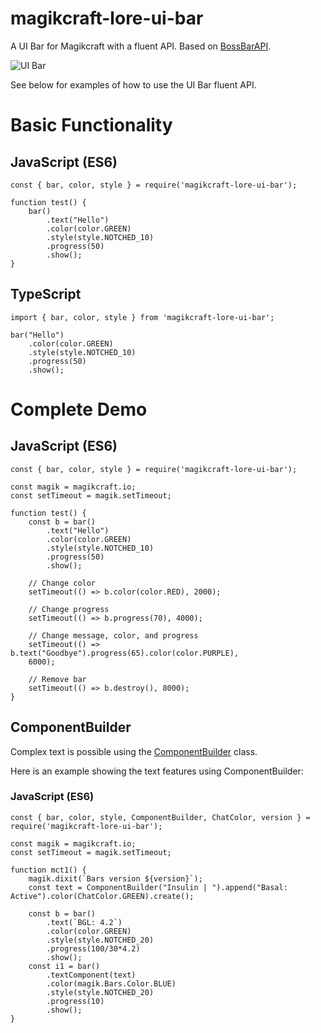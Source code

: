 # magikcraft-lore-ui-bar

A UI Bar for Magikcraft with a fluent API. Based on [BossBarAPI](https://www.spigotmc.org/resources/api-bossbarapi-1-7-1-8-1-9-1-10.7504/).


![UI Bar](https://media.giphy.com/media/xTkcEzfUCkrTC1q6li/giphy.gif)


See below for examples of how to use the UI Bar fluent API.
# Basic Functionality

## JavaScript (ES6)
```
const { bar, color, style } = require('magikcraft-lore-ui-bar');

function test() {
    bar()
        .text("Hello")
        .color(color.GREEN)
        .style(style.NOTCHED_10)
        .progress(50)
        .show();
}
```
## TypeScript
```
import { bar, color, style } from 'magikcraft-lore-ui-bar';

bar("Hello")
    .color(color.GREEN)
    .style(style.NOTCHED_10)
    .progress(50)
    .show();

```

# Complete Demo

## JavaScript (ES6)

```
const { bar, color, style } = require('magikcraft-lore-ui-bar');

const magik = magikcraft.io;
const setTimeout = magik.setTimeout;

function test() {
    const b = bar()
        .text("Hello")
        .color(color.GREEN)
        .style(style.NOTCHED_10)
        .progress(50)
        .show();

    // Change color
    setTimeout(() => b.color(color.RED), 2000);

    // Change progress
    setTimeout(() => b.progress(70), 4000);

    // Change message, color, and progress
    setTimeout(() => b.text("Goodbye").progress(65).color(color.PURPLE),
    6000);

    // Remove bar
    setTimeout(() => b.destroy(), 8000);
}
```

## ComponentBuilder

Complex text is possible using the [ComponentBuilder](https://www.spigotmc.org/wiki/the-chat-component-api/#the-component-builder) class.

Here is an example showing the text features using ComponentBuilder:

### JavaScript (ES6)

```
const { bar, color, style, ComponentBuilder, ChatColor, version } = require('magikcraft-lore-ui-bar');

const magik = magikcraft.io;
const setTimeout = magik.setTimeout;

function mct1() {
    magik.dixit(`Bars version ${version}`);
    const text = ComponentBuilder("Insulin | ").append("Basal: Active").color(ChatColor.GREEN).create();

    const b = bar()
        .text(`BGL: 4.2`)
        .color(color.GREEN)
        .style(style.NOTCHED_20)
        .progress(100/30*4.2)
        .show();
    const i1 = bar()
        .textComponent(text)
        .color(magik.Bars.Color.BLUE)
        .style(style.NOTCHED_20)
        .progress(10)
        .show();
}
```

